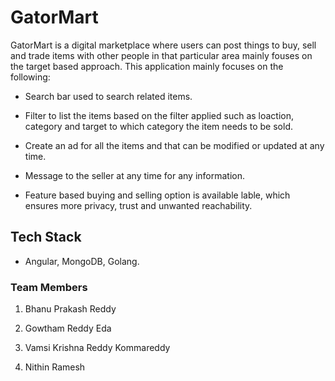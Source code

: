 # GatorMart

GatorMart is a digital marketplace where users can post things to buy, sell and trade items with other people in that particular area mainly fouses on the target based approach. This application mainly focuses on the following:

* Search bar used to search related items.

* Filter to list the items based on the filter applied such as loaction, category and target to which category the item needs to be sold.

* Create an ad for all the items and that can be modified or updated at any time.

* Message to the seller at any time for any information.

* Feature  based buying and selling option is available lable, which ensures more privacy, trust and unwanted reachability.


## Tech Stack

* Angular, MongoDB, Golang.


### Team Members 

1. Bhanu Prakash Reddy

2. Gowtham Reddy Eda

3. Vamsi Krishna Reddy Kommareddy

4. Nithin Ramesh

